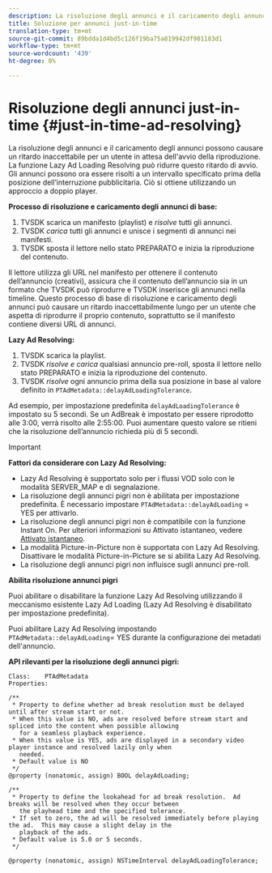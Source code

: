 ```yaml
---
description: La risoluzione degli annunci e il caricamento degli annunci possono causare un ritardo inaccettabile per un utente in attesa dell'avvio della riproduzione. La funzione Lazy Ad Loading Resolving può ridurre questo ritardo di avvio. Gli annunci possono ora essere risolti a un intervallo specificato prima della posizione dell’interruzione pubblicitaria. Ciò si ottiene utilizzando un approccio a doppio player.
title: Soluzione per annunci just-in-time
translation-type: tm+mt
source-git-commit: 89bdda1d4bd5c126f19ba75a819942df901183d1
workflow-type: tm+mt
source-wordcount: '439'
ht-degree: 0%

---
```



# Risoluzione degli annunci just-in-time {#just-in-time-ad-resolving}

La risoluzione degli annunci e il caricamento degli annunci possono causare un ritardo inaccettabile per un utente in attesa dell&#39;avvio della riproduzione. La funzione Lazy Ad Loading Resolving può ridurre questo ritardo di avvio. Gli annunci possono ora essere risolti a un intervallo specificato prima della posizione dell’interruzione pubblicitaria. Ciò si ottiene utilizzando un approccio a doppio player.

**Processo di risoluzione e caricamento degli annunci di base:**

1. TVSDK scarica un manifesto (playlist) e *risolve* tutti gli annunci.
1. TVSDK *carica* tutti gli annunci e unisce i segmenti di annunci nei manifesti.
1. TVSDK sposta il lettore nello stato PREPARATO e inizia la riproduzione del contenuto.

Il lettore utilizza gli URL nel manifesto per ottenere il contenuto dell’annuncio (creativi), assicura che il contenuto dell’annuncio sia in un formato che TVSDK può riprodurre e TVSDK inserisce gli annunci nella timeline. Questo processo di base di risoluzione e caricamento degli annunci può causare un ritardo inaccettabilmente lungo per un utente che aspetta di riprodurre il proprio contenuto, soprattutto se il manifesto contiene diversi URL di annunci.

**Lazy Ad Resolving:**

1. TVSDK scarica la playlist.
1. TVSDK *risolve e carica* qualsiasi annuncio pre-roll, sposta il lettore nello stato PREPARATO e inizia la riproduzione del contenuto.
1. TVSDK *risolve* ogni annuncio prima della sua posizione in base al valore definito in `PTAdMetadata::delayAdLoadingTolerance`.

Ad esempio, per impostazione predefinita `delayAdLoadingTolerance` è impostato su 5 secondi. Se un AdBreak è impostato per essere riprodotto alle 3:00, verrà risolto alle 2:55:00. Puoi aumentare questo valore se ritieni che la risoluzione dell’annuncio richieda più di 5 secondi.

>[!IMPORTANT]
>
>**Fattori da considerare con Lazy Ad Resolving:**
>* Lazy Ad Resolving è supportato solo per i flussi VOD solo con le modalità SERVER_MAP e di segnalazione.
>* La risoluzione degli annunci pigri non è abilitata per impostazione predefinita. È necessario impostare `PTAdMetadata::delayAdLoading` = YES per attivarlo.
>* La risoluzione degli annunci pigri non è compatibile con la funzione Instant On. Per ulteriori informazioni su Attivato istantaneo, vedere [Attivato istantaneo](../../tvsdk-3x-ios-prog/ios-3x-instant-on-ios.md).
>* La modalità Picture-in-Picture non è supportata con Lazy Ad Resolving. Disattivare le modalità Picture-in-Picture se si abilita Lazy Ad Resolving.
>* La risoluzione degli annunci pigri non influisce sugli annunci pre-roll.

>


**Abilita risoluzione annunci pigri**

Puoi abilitare o disabilitare la funzione Lazy Ad Resolving utilizzando il meccanismo esistente Lazy Ad Loading (Lazy Ad Resolving è disabilitato per impostazione predefinita).

Puoi abilitare Lazy Ad Resolving impostando `PTAdMetadata::delayAdLoading`= YES durante la configurazione dei metadati dell&#39;annuncio.

**API rilevanti per la risoluzione degli annunci pigri:**

```
Class:    PTAdMetadata 
Properties: 
  
/** 
 * Property to define whether ad break resolution must be delayed until after stream start or not. 
 * When this value is NO, ads are resolved before stream start and spliced into the content when possible allowing  
   for a seamless playback experience. 
 * When this value is YES, ads are displayed in a secondary video player instance and resolved lazily only when  
   needed. 
 * Default value is NO 
 */ 
@property (nonatomic, assign) BOOL delayAdLoading; 
  
/** 
 * Property to define the lookahead for ad break resolution.  Ad breaks will be resolved when they occur between  
   the playhead time and the specified tolerance. 
 * If set to zero, the ad will be resolved immediately before playing the ad.  This may cause a slight delay in the  
   playback of the ads. 
 * Default value is 5.0 or 5 seconds. 
 */ 
  
@property (nonatomic, assign) NSTimeInterval delayAdLoadingTolerance;
```
